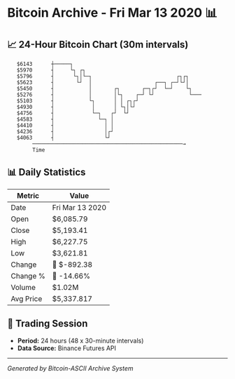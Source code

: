 # Bitcoin Archive - Fri Mar 13 2020 📊

## 📈 24-Hour Bitcoin Chart (30m intervals)

```
   $6143      ┼─────┐                                          
   $5970      ┤     └┐ ┌┐                                      
   $5796      ┤      └┐│└─┐                           ┌┐┌┐     
   $5623      ┤       └┘  │                    ┌──┐ ┌─┘└┘│     
   $5450      ┤           │       ┌┐       ┌─┐┌┘  └─┘    └┐    
   $5276      ┤           │       │└┐    ┌─┘ └┘           └─── 
   $5103      ┤           └┐      │ │ ┌┐┌┘                     
   $4930      ┤            │      │ └┐│└┘                      
   $4756      ┤            └─┐   ┌┘  └┘                        
   $4583      ┤              └─┐ │                             
   $4410      ┤                │ │                             
   $4236      ┤                │┌┘                             
   $4063      ┤                └┘                              
        ────────────────────────────────────────────────→
        Time
```

## 📊 Daily Statistics

| Metric | Value |
|--------|-------|
| Date | Fri Mar 13 2020 |
| Open | $6,085.79 |
| Close | $5,193.41 |
| High | $6,227.75 |
| Low | $3,621.81 |
| Change | 🔴 $-892.38 |
| Change % | 🔴 -14.66% |
| Volume | $1.02M |
| Avg Price | $5,337.817 |

## 📅 Trading Session

- **Period:** 24 hours (48 x 30-minute intervals)
- **Data Source:** Binance Futures API

---
*Generated by Bitcoin-ASCII Archive System*
